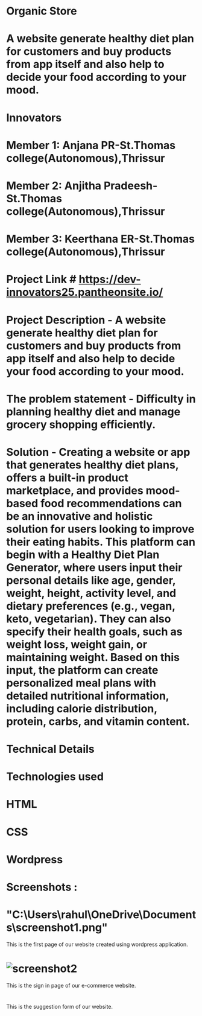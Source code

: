 # Organic Store
# A website generate healthy diet plan for customers and buy products from app itself and also help to decide your food according to your mood.
# Innovators
# Member 1: Anjana PR-St.Thomas college(Autonomous),Thrissur
# Member 2: Anjitha Pradeesh-St.Thomas college(Autonomous),Thrissur
# Member 3: Keerthana ER-St.Thomas college(Autonomous),Thrissur
# Project Link # https://dev-innovators25.pantheonsite.io/
# Project Description - A website generate healthy diet plan for customers and buy products from app itself and also help to decide your food according to your mood.
# The problem statement - Difficulty in planning healthy diet and manage grocery shopping efficiently.
# Solution - Creating a website or app that generates healthy diet plans, offers a built-in product marketplace, and provides mood-based food recommendations can be an innovative and holistic solution for users looking to improve their eating habits. This platform can begin with a Healthy Diet Plan Generator, where users input their personal details like age, gender, weight, height, activity level, and dietary preferences (e.g., vegan, keto, vegetarian). They can also specify their health goals, such as weight loss, weight gain, or maintaining weight. Based on this input, the platform can create personalized meal plans with detailed nutritional information, including calorie distribution, protein, carbs, and vitamin content.
# Technical Details 
# Technologies used 
  # HTML
  # CSS
  # Wordpress
# Screenshots :
# "C:\Users\rahul\OneDrive\Documents\screenshot1.png"  
This is the first page of our website created using wordpress application.
# ![screenshot2](https://github.com/user-attachments/assets/0536534c-4507-4686-9f0c-bb4fc7d4b2f4)

This is the sign in page of our e-commerce website.
#
This is the suggestion form of our website.

  
